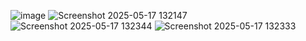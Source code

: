 ![image](https://github.com/user-attachments/assets/f24d4fbe-5656-4b3f-bc5c-f01860359e48)
![Screenshot 2025-05-17 132147](https://github.com/user-attachments/assets/b4c8ceca-aefc-423f-b51a-b93ccf79ee2c)
![Screenshot 2025-05-17 132344](https://github.com/user-attachments/assets/56282dfb-d859-4fa6-af22-60d3891b2ff0)
![Screenshot 2025-05-17 132333](https://github.com/user-attachments/assets/3231eef9-378b-438e-baaa-c4d9b9e963e2)
